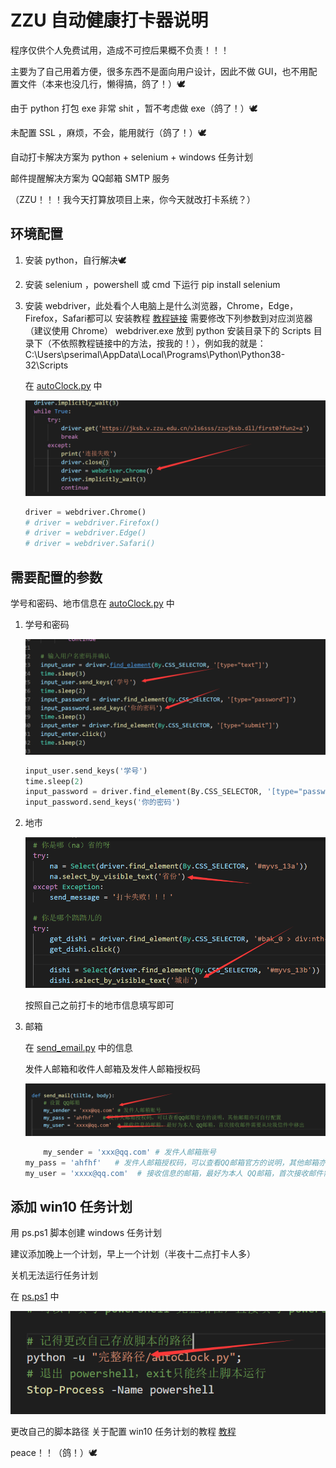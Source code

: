 # ZZU 自动健康打卡器说明

程序仅供个人免费试用，造成不可控后果概不负责！！！

主要为了自己用着方便，很多东西不是面向用户设计，因此不做 GUI，也不用配置文件（本来也没几行，懒得搞，鸽了！）🕊️

由于 python 打包 exe 非常 shit ，暂不考虑做 exe（鸽了！）🕊️

未配置 SSL ，麻烦，不会，能用就行（鸽了！）🕊️

自动打卡解决方案为 python + selenium + windows 任务计划

邮件提醒解决方案为 QQ邮箱 SMTP 服务

（ZZU！！！我今天打算放项目上来，你今天就改打卡系统？）

## 环境配置

1. 安装 python，自行解决🕊️
2. 安装 selenium ，powershell 或 cmd 下运行 pip install selenium
3. 安装 webdriver，此处看个人电脑上是什么浏览器，Chrome，Edge，Firefox，Safari都可以
    安装教程 [教程链接](https://www.cnblogs.com/ellencode/p/11327389.html)
    需要修改下列参数到对应浏览器（建议使用 Chrome）
    webdriver.exe 放到 python 安装目录下的 Scripts 目录下（不依照教程链接中的方法，按我的！），例如我的就是：
    C:\Users\pserimal\AppData\Local\Programs\Python\Python38-32\Scripts

    在 [autoClock.py](autoClock.py) 中

    ![](assets/QQ图片20220402211425.png)

    ```python
    driver = webdriver.Chrome()
    # driver = webdriver.Firefox()
    # driver = webdriver.Edge()
    # driver = webdriver.Safari()
    ```


## 需要配置的参数

学号和密码、地市信息在 [autoClock.py](autoClock.py) 中

1. 学号和密码

    ![学号密码](assets/QQ图片20220402205455.png)

    ```python
    input_user.send_keys('学号')
    time.sleep(2)
    input_password = driver.find_element(By.CSS_SELECTOR, '[type="password"]')
    input_password.send_keys('你的密码')
    ```

2. 地市

    ![](assets/QQ图片20220403095937.png)
   
   按照自己之前打卡的地市信息填写即可

3. 邮箱

    在 [send_email.py](send_email.py) 中的信息
   
    发件人邮箱和收件人邮箱及发件人邮箱授权码

    ![](assets/QQ图片20220402205857.png)

    ```python
        my_sender = 'xxx@qq.com' # 发件人邮箱账号
    my_pass = 'ahfhf'   # 发件人邮箱授权码，可以查看QQ邮箱官方的说明，其他邮箱亦可自行配置
    my_user = 'xxxx@qq.com'  # 接收信息的邮箱，最好为本人 QQ邮箱，首次接收邮件需要从垃圾信件中移出

    ```

## 添加 win10 任务计划

用 ps.ps1 脚本创建 windows 任务计划

建议添加晚上一个计划，早上一个计划（半夜十二点打卡人多）

关机无法运行任务计划

在 [ps.ps1](ps.ps1) 中

![](assets/QQ图片20220403094448.png)

更改自己的脚本路径
关于配置 win10 任务计划的教程 [教程](https://www.cnblogs.com/lishidefengchen/p/4381565.html)

peace！！（鸽！）🕊️

